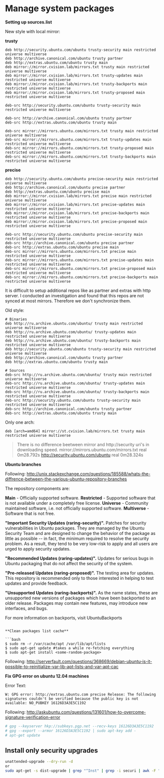# Manage system packages

**Setting up sources.list**

New style with local mirror:

**trusty**

```
deb http://security.ubuntu.com/ubuntu trusty-security main restricted universe multiverse
deb http://archive.canonical.com/ubuntu trusty partner
deb http://extras.ubuntu.com/ubuntu trusty main
deb mirror://mirror.cvision.lab/mirrors.txt trusty main restricted universe multiverse
deb mirror://mirror.cvision.lab/mirrors.txt trusty-updates main restricted universe multiverse
deb mirror://mirror.cvision.lab/mirrors.txt trusty-backports main restricted universe multiverse
deb mirror://mirror.cvision.lab/mirrors.txt trusty-proposed main restricted universe multiverse

deb-src http://security.ubuntu.com/ubuntu trusty-security main restricted universe multiverse

deb-src http://archive.canonical.com/ubuntu trusty partner
deb-src http://extras.ubuntu.com/ubuntu trusty main

deb-src mirror://mirrors.ubuntu.com/mirrors.txt trusty main restricted universe multiverse
deb-src mirror://mirrors.ubuntu.com/mirrors.txt trusty-updates main restricted universe multiverse
deb-src mirror://mirrors.ubuntu.com/mirrors.txt trusty-proposed main restricted universe multiverse
deb-src mirror://mirrors.ubuntu.com/mirrors.txt trusty-backports main restricted universe multiverse
```

**precise**
```
deb http://security.ubuntu.com/ubuntu precise-security main restricted universe multiverse
deb http://archive.canonical.com/ubuntu precise partner
deb http://extras.ubuntu.com/ubuntu precise main
deb mirror://mirror.cvision.lab/mirrors.txt precise main restricted universe multiverse
deb mirror://mirror.cvision.lab/mirrors.txt precise-updates main restricted universe multiverse
deb mirror://mirror.cvision.lab/mirrors.txt precise-backports main restricted universe multiverse
deb mirror://mirror.cvision.lab/mirrors.txt precise-proposed main restricted universe multiverse

deb-src http://security.ubuntu.com/ubuntu precise-security main restricted universe multiverse
deb-src http://archive.canonical.com/ubuntu precise partner
deb-src http://extras.ubuntu.com/ubuntu precise main
deb-src mirror://mirrors.ubuntu.com/mirrors.txt precise main restricted universe multiverse
deb-src mirror://mirrors.ubuntu.com/mirrors.txt precise-updates main restricted universe multiverse
deb-src mirror://mirrors.ubuntu.com/mirrors.txt precise-proposed main restricted universe multiverse
deb-src mirror://mirrors.ubuntu.com/mirrors.txt precise-backports main restricted universe multiverse

```

It is difficult to setup additional repos like as partner and extras with http server. I conducted an investigation and found that this repos are not synced at most mirrors. Therefore we don't synchronize them.

Old style:

```
# Binaries
deb http://ru.archive.ubuntu.com/ubuntu/ trusty main restricted universe multiverse
deb http://ru.archive.ubuntu.com/ubuntu/ trusty-updates main restricted universe multiverse
deb http://ru.archive.ubuntu.com/ubuntu/ trusty-backports main restricted universe multiverse
deb http://security.ubuntu.com/ubuntu trusty-security main restricted universe multiverse
deb http://archive.canonical.com/ubuntu trusty partner
deb http://extras.ubuntu.com/ubuntu trusty main

# Sources
deb-src http://ru.archive.ubuntu.com/ubuntu/ trusty main restricted universe multiverse
deb-src http://ru.archive.ubuntu.com/ubuntu/ trusty-updates main restricted universe multiverse
deb-src http://ru.archive.ubuntu.com/ubuntu/ trusty-backports main restricted universe multiverse
deb-src http://security.ubuntu.com/ubuntu trusty-security main restricted universe multiverse
deb-src http://archive.canonical.com/ubuntu trusty partner
deb-src http://extras.ubuntu.com/ubuntu trusty main
```

Only one arch:

```
deb [arch=amd64] mirror://st.cvision.lab/mirrors.txt trusty main restricted universe multiverse
```

> There is no difference beetween mirror and http://security uri's in downloading speed.
> mirror://mirrors.ubuntu.com/mirrors.txt
> real	0m28.792s
> http://security.ubuntu.com/ubuntu
> real	0m28.324s

**Ubuntu branches**

Following: http://unix.stackexchange.com/questions/185588/whats-the-diffrence-between-the-various-ubuntu-repository-branches

The repository components are:

**Main** - Officially supported software.
**Restricted** - Supported software that is not available under a completely free license.
**Universe** - Community maintained software, i.e. not officially supported software.
**Multiverse** - Software that is not free.


**"Important Security Updates (raring-security)".** Patches for security vulnerabilities in Ubuntu packages. They are managed by the Ubuntu Security Team and are designed to change the behavior of the package as little as possible -- in fact, the minimum required to resolve the security problem. As a result, they tend to be very low-risk to apply and all users are urged to apply security updates.

**"Recommended Updates (raring-updates)".** Updates for serious bugs in Ubuntu packaging that do not affect the security of the system.

**"Pre-released Updates (raring-proposed)".** The testing area for updates. This repository is recommended only to those interested in helping to test updates and provide feedback.

**"Unsupported Updates (raring-backports)".** As the name states, these are unsupported new versions of packages which have been backported to an older release. Packages may contain new features, may introduce new interfaces, and bugs.

For more information on backports, visit UbuntuBackports
```

**Clean packages list cache**

```bash
$ sudo rm -r /var/cache/apt /var/lib/apt/lists
$ sudo apt-get update #takes a while re-fetching everything
$ sudo apt-get install <some-random-package>
```

Following: http://serverfault.com/questions/368669/debian-ubuntu-is-it-possible-to-reinitialize-var-lib-apt-lists-and-var-apt-cac

**Fix GPG error on ubuntu 12.04 machines**

Error Text:
```
W: GPG error: http://extras.ubuntu.com precise Release: The following signatures couldn't be verified because the public key is not available: NO_PUBKEY 16126D3A3E5C1192
```

Following: http://askubuntu.com/questions/131601/how-to-overcome-signature-verification-error

```bash
# gpg --keyserver hkp://subkeys.pgp.net --recv-keys 16126D3A3E5C1192
# gpg --export --armor 16126D3A3E5C1192 | sudo apt-key add -
# apt-get update

```


## Install only security upgrades

```bash
unattended-upgrade --dry-run -d
or
sudo apt-get -s dist-upgrade | grep "^Inst" | grep -i securi | awk -F " " {'print $2'} | xargs sudo apt-get -y -q install
```



